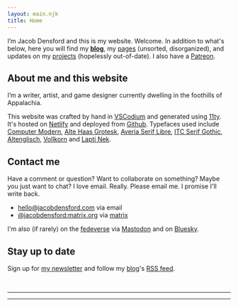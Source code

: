 ```yaml
---
layout: main.njk
title: Home
---
```


<div class="h-card">
  <a class="u-url" href="https://jacobdensford.com/" rel="me"/>
  <a href="https://post.lurk.org/@jacobdensford" rel="me"/>
  <a href="https://dice.camp/@cobb" rel="me"/>
  <a href="https://github.com/jacobdensford" rel="me"/>
  <a class="u-logo u-photo" href="/images/icon-full.png" rel="me"/>
  <a class="u-email" href="mailto:contact@jacobdensford.com" rel="me"></a>
</div>

<section>

I’m <span class="h-card" class="p-name">Jacob Densford</span> and this is my website. Welcome. In addition to what's below, here you will find my **[blog](https://blog.jacobdensford.com/)**, my [pages](/pages/) (unsorted, disorganized), and updates on my [projects](/projects/) (hopelessly out-of-date). I also have a [Patreon](https://www.patreon.com/cobbland/).

</section>

<section>

## About me and this website

I’m a writer, artist, and game designer currently dwelling in the foothills of Appalachia.

This website was crafted by hand in [VSCodium](https://vscodium.com/) and generated using [11ty](https://www.11ty.dev/). It's hosted on [Netlify](https://www.netlify.com/) and deployed from [Github](https://github.com/jacobdensford/jacobdensford.com). Typefaces used include [Computer Modern](https://fontsinuse.com/typefaces/39120/computer-modern), [Alte Haas Grotesk](https://fontsinuse.com/typefaces/82632/alte-haas-grotesk), [Averia Serif Libre](http://iotic.com/averia/), [ITC Serif Gothic](https://fontsinuse.com/typefaces/1907/itc-serif-gothic), [Altenglisch](https://fontsinuse.com/search?terms=Altenglisch&page=1), [Vollkorn](https://vollkorn-typeface.com/) and [Lapti Nek](https://aurekfonts.github.io/?font=LaptiNekAF).

</section>

<section>

## Contact me

Have a comment or question? Want to collaborate on something? Maybe you just want to chat? I love email. Really. Please email me. I promise I'll write back.

- [hello@jacobdensford.com](mailto:hello@jacobdensford.com) via email
- [@jacobdensford:matrix.org](https://matrix.to/#/@jacobdensford:matrix.org) via [matrix](https://matrix.org/)

I'm also (if rarely) on the [fedeverse](https://en.wikipedia.org/wiki/Fediverse) via [Mastodon](https://dice.camp/@cobb) and on [Bluesky](https://bsky.app/profile/cobb.land).

</section>

<section>

## Stay up to date

Sign up for [my newsletter](/newsletter) and follow my [blog](https://blog.jacobdensford.com/)'s [RSS feed](https://blog.jacobdensford.com/feed.rss).

</section>

<br>
<hr/>

<section class='section woodpanel' id='woodpanel'>
  <div class='content'>
    <script type="text/javascript" src='https://woodpaneled.org/scripts/onionring-variables.js'></script>
    <script type="text/javascript" src="https://woodpaneled.org/scripts/onionring-widget.js"></script>
  </div>
</section>

<hr/>
